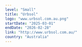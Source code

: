 ```yaml
---
level: "Small"
title: "Urbsol"
logo: "www.urbsol.com.au.png"
startDate: "2025-03-01"
endDate: "2026-02-28"
link: "http://www.urbsol.com.au/"
country: "Australia"
---
```

